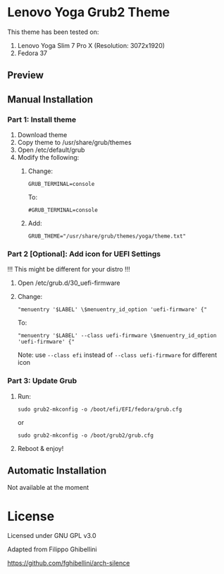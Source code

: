 # Lenovo Yoga Grub2 Theme

This theme has been tested on:
1. Lenovo Yoga Slim 7 Pro X (Resolution: 3072x1920)
2. Fedora 37


## Preview



## Manual Installation
### Part 1: Install theme
1. Download theme
2. Copy theme to /usr/share/grub/themes
3. Open /etc/default/grub
4. Modify the following:
    1. Change:
    
        `GRUB_TERMINAL=console`
    
        To:
    
        `#GRUB_TERMINAL=console`
    
    2. Add:

        `GRUB_THEME="/usr/share/grub/themes/yoga/theme.txt"`



### Part 2 [Optional]: Add icon for UEFI Settings
!!! This might be different for your distro !!!
1. Open /etc/grub.d/30_uefi-firmware
2. Change:

    `"menuentry '$LABEL' \$menuentry_id_option 'uefi-firmware' {"`
    
    To:

    `"menuentry '$LABEL' --class uefi-firmware \$menuentry_id_option 'uefi-firmware' {"`

    Note: use `--class efi` instead of `--class uefi-firmware` for different icon

### Part 3: Update Grub
1. Run:

    `sudo grub2-mkconfig -o /boot/efi/EFI/fedora/grub.cfg`

    or

    `sudo grub2-mkconfig -o /boot/grub2/grub.cfg`

2. Reboot & enjoy!

## Automatic Installation
Not available at the moment

# License

Licensed under GNU GPL v3.0

Adapted from Filippo Ghibellini

https://github.com/fghibellini/arch-silence

